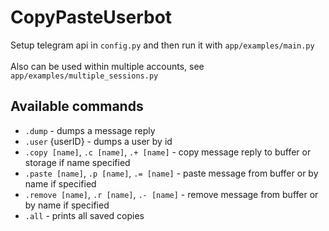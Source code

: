 # CopyPasteUserbot
Setup telegram api in ```config.py``` and then run it with ```app/examples/main.py```<br><br>
Also can be used within multiple accounts, see ```app/examples/multiple_sessions.py```
## Available commands
- `.dump` - dumps a message reply
- `.user` {userID} - dumps a user by id
- `.copy [name]`, `.c [name]`, `.+ [name]` - copy message reply to buffer or storage if name specified
- `.paste [name]`, `.p [name]`, `.= [name]` - paste message from buffer or by name if specified
- `.remove [name]`, `.r [name]`, `.- [name]` - remove message from buffer or by name if specified
- `.all` - prints all saved copies 
